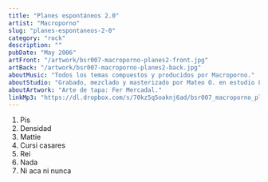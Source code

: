 ```yaml
---
title: "Planes espontáneos 2.0"
artist: "Macroporno"
slug: "planes-espontaneos-2-0"
category: "rock"
description: ""
pubDate: "May 2006"
artFront: "/artwork/bsr007-macroporno-planes2-front.jpg"
artBack: "/artwork/bsr007-macroporno-planes2-back.jpg"
aboutMusic: "Todos los temas compuestos y producidos por Macroporno."
aboutStudio: "Grabado, mezclado y masterizado por Mateo O. en estudio La Pua en septiembre de 2006."
aboutArtwork: "Arte de tapa: Fer Mercadal."
linkMp3: "https://dl.dropbox.com/s/70kz5q5oaknj6ad/bsr007_macroporno_planes-espontaneos-v2.zip"
---
```


1. Pis
2. Densidad
3. Mattie
4. Cursi casares
5. Rei
6. Nada
7. Ni aca ni nunca
